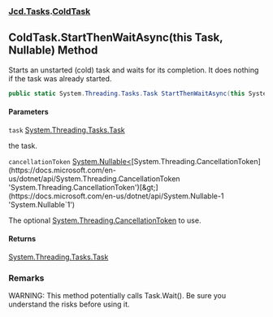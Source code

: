 ### [Jcd.Tasks](Jcd.Tasks.md 'Jcd.Tasks').[ColdTask](Jcd.Tasks.ColdTask.md 'Jcd.Tasks.ColdTask')

## ColdTask.StartThenWaitAsync(this Task, Nullable<CancellationToken>) Method

Starts an unstarted (cold) task and waits for its completion. It does nothing if the task was already started.

```csharp
public static System.Threading.Tasks.Task StartThenWaitAsync(this System.Threading.Tasks.Task task, System.Nullable<System.Threading.CancellationToken> cancellationToken=null);
```
#### Parameters

<a name='Jcd.Tasks.ColdTask.StartThenWaitAsync(thisSystem.Threading.Tasks.Task,System.Nullable_System.Threading.CancellationToken_).task'></a>

`task` [System.Threading.Tasks.Task](https://docs.microsoft.com/en-us/dotnet/api/System.Threading.Tasks.Task 'System.Threading.Tasks.Task')

the task.

<a name='Jcd.Tasks.ColdTask.StartThenWaitAsync(thisSystem.Threading.Tasks.Task,System.Nullable_System.Threading.CancellationToken_).cancellationToken'></a>

`cancellationToken` [System.Nullable&lt;](https://docs.microsoft.com/en-us/dotnet/api/System.Nullable-1 'System.Nullable`1')[System.Threading.CancellationToken](https://docs.microsoft.com/en-us/dotnet/api/System.Threading.CancellationToken 'System.Threading.CancellationToken')[&gt;](https://docs.microsoft.com/en-us/dotnet/api/System.Nullable-1 'System.Nullable`1')

The optional [System.Threading.CancellationToken](https://docs.microsoft.com/en-us/dotnet/api/System.Threading.CancellationToken 'System.Threading.CancellationToken') to use.

#### Returns
[System.Threading.Tasks.Task](https://docs.microsoft.com/en-us/dotnet/api/System.Threading.Tasks.Task 'System.Threading.Tasks.Task')

### Remarks
WARNING: This method potentially calls Task.Wait(). Be sure you understand the risks before using it.